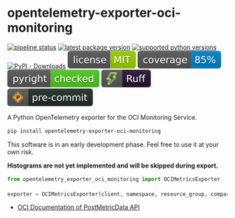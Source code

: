 # opentelemetry-exporter-oci-monitoring

[![pipeline status](https://github.com/bjoern-reetz/opentelemetry-python-exporter-oci-monitoring/actions/workflows/publish.yml/badge.svg?main)](https://github.com/bjoern-reetz/opentelemetry-exporter-oci-monitoring/actions/workflows/publish.yml)
[![latest package version](https://img.shields.io/pypi/v/opentelemetry-exporter-oci-monitoring)](https://pypi.org/project/opentelemetry-exporter-oci-monitoring/)
[![supported python versions](https://img.shields.io/pypi/pyversions/opentelemetry-exporter-oci-monitoring)](https://www.python.org/)
[![PyPI - Downloads](https://img.shields.io/pypi/dm/opentelemetry-exporter-oci-monitoring)](https://pypistats.org/packages/opentelemetry-exporter-oci-monitoring)
[![license](./images/license.svg)](./LICENSE)
[![source files coverage](./images/coverage.svg)](https://coverage.readthedocs.io/)
[![pyright](./images/pyright.svg)](https://microsoft.github.io/pyright)
[![ruff](./images/ruff.svg)](https://docs.astral.sh/ruff)
[![pre-commit](./images/pre-commit.svg)](https://pre-commit.com/)

A Python OpenTelemetry exporter for the OCI Monitoring Service.

```bash
pip install opentelemetry-exporter-oci-monitoring
```

This software is in an early development phase. Feel free to use it at your own risk.

**Histograms are not yet implemented and will be skipped during export.**


```python
from opentelemetry_exporter_oci_monitoring import OCIMetricsExporter

exporter = OCIMetricsExporter(client, namespace, resource_group, compartment_id)
```


- [OCI Documentation of PostMetricData API](https://docs.oracle.com/en-us/iaas/api/#/en/monitoring/20180401/MetricData/PostMetricData)
